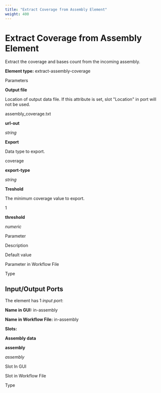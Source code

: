 ```yaml
---
title: "Extract Coverage from Assembly Element"
weight: 400
---
```



# Extract Coverage from Assembly Element

Extract the coverage and bases count from the incoming assembly.

**Element type:** extract-assembly-coverage

 Parameters

**Output file**

Location of output data file. If this attribute is set, slot "Location" in port will not be used.

assembly\_coverage.txt

**url-out**

_string_

**Export**

Data type to export.

coverage

**export-type**

_string_

**Treshold**

The minimum coverage value to export.

1

**threshold**

_numeric_

Parameter

Description

Default value

Parameter in Workflow File

Type

Input/Output Ports
------------------

The element has 1 _input port_:

**Name in GUI:** in-assembly

**Name in Workflow File:** in-assembly

**Slots:**



**Assembly data**

**assembly**

_assembly_

Slot In GUI

Slot in Workflow File

Type
